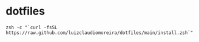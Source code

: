# dotfiles

```
zsh -c "`curl -fsSL https://raw.github.com/luizclaudiomoreira/dotfiles/main/install.zsh`"
```
